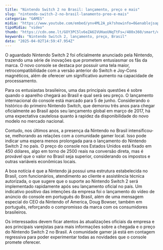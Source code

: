 ```yaml
---
title: "Nintendo Switch 2 no Brasil: lançamento, preço e mais"
slug: "nintendo-switch-2-no-brasil-lanamento-preo-e-mais"
categoria: "GAMES"
midia: "https://www.youtube.com/embed/ynv4ML2A_pk?showinfo=0&enablejsapi=1"
tipoMidia: "video"
thumb: "https://cdn.ome.lt/GOY3PC5lv6eZA6IVUHaoUNqTtFs=/480x360/smart/extras/conteudos/00_4ogJLso.jpg"
keywords: "Nintendo Switch 2, lançamento, preço, Brasil"
data: "2025-04-02T14:59:47.954Z"
---
```


O aguardado Nintendo Switch 2 foi oficialmente anunciado pela Nintendo, trazendo uma série de inovações que prometem entusiasmar os fãs da marca. O novo console se destaca por possuir uma tela maior, retrocompatibilidade com a versão anterior do Switch e Joy-Cons magnéticos, além de oferecer um significativo aumento na capacidade de processamento.

Para os entusiastas brasileiros, uma das principais questões é sobre quando o aparelho chegará ao Brasil e qual será seu preço. O lançamento internacional do console está marcado para 5 de junho. Considerando o histórico do primeiro Nintendo Switch, que demorou três anos para chegar oficialmente ao Brasil após seu lançamento global em março de 2017, há uma expectativa cautelosa quanto à rapidez da disponibilidade do novo modelo no mercado nacional.

Contudo, nos últimos anos, a presença da Nintendo no Brasil intensificou-se, melhorando as relações com a comunidade gamer local. Isso pode indicar uma espera menos prolongada para o lançamento do Nintendo Switch 2 no país. O preço do console nos Estados Unidos está fixado em 450 dólares, algo em torno de 2500 reais na conversão direta, mas é provável que o valor no Brasil seja superior, considerando os impostos e outras variáveis econômicas locais.

A boa notícia é que a Nintendo já possui uma estrutura estabelecida no Brasil, com funcionários, atendimento ao cliente e assistência técnica autorizada, o que sugere que o suporte ao Nintendo Switch 2 será implementado rapidamente após seu lançamento oficial no país. Um indicativo positivo das intenções da empresa foi o lançamento do vídeo de anúncio do console em português do Brasil, além de uma mensagem especial do CEO da Nintendo of America, Doug Bowser, também em português, reforçando o compromisso da marca com os consumidores brasileiros.

Os interessados devem ficar atentos às atualizações oficiais da empresa e aos principais varejistas para mais informações sobre a chegada e o preço do Nintendo Switch 2 no Brasil. A comunidade gamer já está em contagem regressiva para poder experimentar todas as novidades que o console promete oferecer.